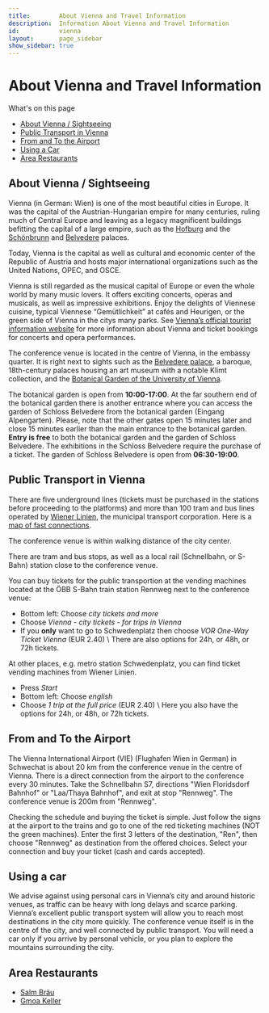```yaml
---
title:        About Vienna and Travel Information
description:  Information About Vienna and Travel Information
id:           vienna
layout:       page_sidebar
show_sidebar: true
---
```


# About Vienna and Travel Information

What's on this page

* [About Vienna / Sightseeing](#about-vienna--sightseeing)
* [Public Transport in Vienna](#public-transport-in-vienna)
* [From and To the Airport](#from-and-to-the-airport)
* [Using a Car](#using-a-car)
* [Area Restaurants](#area-restaurants)

## About Vienna / Sightseeing

Vienna (in German: Wien) is one of the most beautiful cities in Europe.
It was the capital of the Austrian-Hungarian empire for many centuries, ruling much of Central Europe and leaving as a legacy magnificent buildings befitting the capital of a large empire, such as the [Hofburg](https://www.hofburg-wien.at/en/) and the [Schönbrunn](https://www.schoenbrunn.at/en/) and [Belvedere](https://www.belvedere.at/en) palaces.

Today, Vienna is the capital as well as cultural and economic center of the Republic of Austria and hosts major international organizations such as the United Nations, OPEC, and OSCE.

Vienna is still regarded as the musical capital of Europe or even the whole world by many music lovers.
It offers exciting concerts, operas and musicals, as well as impressive exhibitions. Enjoy the delights of Viennese cuisine, typical Viennese “Gemütlichkeit” at cafés and Heurigen, or the green side of Vienna in the citys many parks.
See [Vienna’s official tourist information website](https://www.wien.info/en) for more information about Vienna and ticket bookings for concerts and opera performances.


The conference venue is located in the centre of Vienna, in the embassy quarter.
It is right next to sights such as the
[Belvedere palace](https://www.belvedere.at/en), a baroque, 18th-century palaces housing an art museum with a notable Klimt collection,
and the [Botanical Garden of the University of Vienna](https://botanischergarten.univie.ac.at/en/).

The botanical garden is open from **10:00-17:00**. At the far southern end of the botanical garden there
is another entrance where you can access
the garden of Schloss Belvedere from the botanical garden (Eingang Alpengarten). Please, note that the other gates
open 15 minutes later and close 15 minutes earlier than the main entrance to the botanical garden.
**Entry is free** to both the botanical garden and the garden of Schloss Belvedere. The exhibitions in the Schloss Belvedere
require the purchase of a ticket.
The garden of Schloss Belvedere is open from **06:30-19:00**.


## Public Transport in Vienna

There are five underground lines (tickets must be purchased in the stations before proceeding to the platforms) and more than 100 tram and bus lines operated by [Wiener Linien](https://www.wienerlinien.at/), the municipal transport corporation.
Here is a [map of fast connections](https://homepage.univie.ac.at/horst.prillinger/ubahn/m/largemap-s-wien.html).

The conference venue is within walking distance of the city center.

There are tram and bus stops, as well as a local rail (Schnellbahn, or S-Bahn) station close to the conference venue.

You can buy tickets for the public transportion at the vending machines located at the
ÖBB S-Bahn train station Rennweg next to the conference venue:
* Bottom left: Choose *city tickets and more*
* Choose *Vienna - city tickets - for trips in Vienna*
* If you **only** want to go to Schwedenplatz then choose *VOR One-Way Ticket Vienna* (EUR 2.40) \\
    There are also options for 24h, or 48h, or 72h tickets.

At other places, e.g. metro station Schwedenplatz, you can find ticket vending machines from Wiener Linien.
* Press *Start*
* Bottom left: Choose *english*
* Choose *1 trip at the full price* (EUR 2.40) \\
    Here you also have the options for 24h, or 48h, or 72h tickets.

## From and To the Airport

The Vienna International Airport (VIE) (Flughafen Wien in German) in Schwechat is about 20 km from the conference venue in the centre of Vienna.
There is a direct connection from the airport to the conference every 30 minutes.
Take the Schnellbahn S7, directions "Wien Floridsdorf Bahnhof" or "Laa/Thaya Bahnhof", and exit at stop "Rennweg".
The conference venue is 200m from "Rennweg".

Checking the schedule and buying the ticket is simple. Just follow the signs at the airport to the trains and go to one of the red ticketing machines (NOT the green machines). Enter the first 3 letters of the destination, "Ren", then choose "Rennweg" as destination from the offered choices.
Select your connection and buy your ticket (cash and cards accepted).

<!--
	Alternatively, you can book a transfer service by AirportDriver with a negotiated conference rate of Euro 40, by entering the code “TU-Wien Konferenz Vösendorf”. Alternatively, taxi service is also available (rates vary).
-->

## Using a car

We advise against using personal cars in Vienna’s city and around historic venues, as traffic can be heavy with long delays and scarce parking. Vienna’s excellent public transport system will allow you to reach most destinations in the city more quickly.
The conference venue itself is in the centre of the city, and well connected by public transport.
You will need a car only if you arrive by personal vehicle, or you plan to explore the mountains surrounding the city.

<!-- <br> -->

## Area Restaurants

* [Salm Bräu](https://www.salmbraeu.com/home/)
* [Gmoa Keller](http://www.gmoakeller.at/)

<!-- <br> -->
